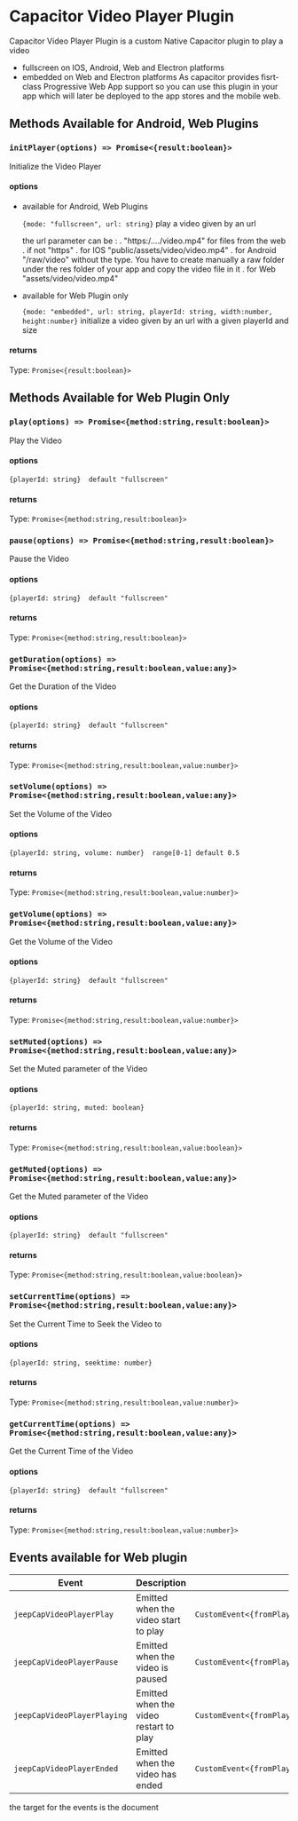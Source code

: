 # Capacitor Video Player Plugin

Capacitor Video Player Plugin is a custom Native Capacitor plugin to play a video 
 - fullscreen on IOS, Android, Web and Electron platforms 
 - embedded on Web and Electron platforms
As capacitor provides fisrt-class Progressive Web App support so you can use this plugin in your app which will later be deployed to the app stores and the mobile web.

## Methods Available for Android, Web Plugins

### `initPlayer(options) => Promise<{result:boolean}>`

Initialize the Video Player 

#### options
 - available for Android, Web Plugins

   ```{mode: "fullscreen", url: string}```
   play a video given by an url
 
    the url parameter can be :
      . "https:/..../video.mp4" for files from the web
      . if not "https"
        . for IOS "public/assets/video/video.mp4" 
        . for Android "/raw/video" without the type. You have to create manually a raw folder under the res folder of your app and copy the video file in it
        . for Web "assets/video/video.mp4"

 - available for  Web Plugin only 

   ```{mode: "embedded", url: string, playerId: string, width:number, height:number}```
   initialize a video given by an url with a given playerId and size

#### returns
Type: `Promise<{result:boolean}>`


## Methods Available for Web Plugin Only

### `play(options) => Promise<{method:string,result:boolean}>`

Play the Video 

#### options

   ```{playerId: string}  default "fullscreen"```

#### returns
Type: `Promise<{method:string,result:boolean}>`

### `pause(options) => Promise<{method:string,result:boolean}>`

Pause the Video 

#### options

   ```{playerId: string}  default "fullscreen"```

#### returns
Type: `Promise<{method:string,result:boolean}>`

### `getDuration(options) => Promise<{method:string,result:boolean,value:any}>`

Get the Duration of the Video 

#### options

   ```{playerId: string}  default "fullscreen"```

#### returns
Type: `Promise<{method:string,result:boolean,value:number}>`

### `setVolume(options) => Promise<{method:string,result:boolean,value:any}>`

Set the Volume of the Video 

#### options

   ```{playerId: string, volume: number}  range[0-1] default 0.5```

#### returns
Type: `Promise<{method:string,result:boolean,value:number}>`

### `getVolume(options) => Promise<{method:string,result:boolean,value:any}>`

Get the Volume of the Video 

#### options

   ```{playerId: string}  default "fullscreen"```

#### returns
Type: `Promise<{method:string,result:boolean,value:number}>`

### `setMuted(options) => Promise<{method:string,result:boolean,value:any}>`

Set the Muted parameter of the Video 

#### options

   ```{playerId: string, muted: boolean} ```

#### returns
Type: `Promise<{method:string,result:boolean,value:boolean}>`

### `getMuted(options) => Promise<{method:string,result:boolean,value:any}>`

Get the Muted parameter of the Video 

#### options

   ```{playerId: string}  default "fullscreen"```

#### returns
Type: `Promise<{method:string,result:boolean,value:boolean}>`

### `setCurrentTime(options) => Promise<{method:string,result:boolean,value:any}>`

Set the Current Time to Seek the Video to 

#### options

   ```{playerId: string, seektime: number} ```

#### returns
Type: `Promise<{method:string,result:boolean,value:number}>`

### `getCurrentTime(options) => Promise<{method:string,result:boolean,value:any}>`

Get the Current Time of the Video 

#### options

   ```{playerId: string}  default "fullscreen"```

#### returns
Type: `Promise<{method:string,result:boolean,value:number}>`

## Events available for Web plugin

| Event                       | Description                            | Type                                 |
| --------------------------- | -------------------------------------- | ------------------------------------ |
| `jeepCapVideoPlayerPlay`    | Emitted when the video start to play   | `CustomEvent<{fromPlayerId:string,currentTime:number}>` |
| `jeepCapVideoPlayerPause`   | Emitted when the video is paused       | `CustomEvent<{fromPlayerId:string,currentTime:number}>` |
| `jeepCapVideoPlayerPlaying` | Emitted when the video restart to play | `CustomEvent<{fromPlayerId:string,currentTime:number}>` |
| `jeepCapVideoPlayerEnded`   | Emitted when the video has ended       | `CustomEvent<{fromPlayerId:string,currentTime:number}>` |

the target for the events is the document
